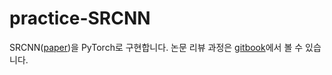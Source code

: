 # practice-SRCNN
SRCNN([paper](https://arxiv.org/pdf/1501.00092.pdf))을 PyTorch로 구현합니다.
논문 리뷰 과정은 [gitbook](https://bengaleehs.gitbook.io/ai-paper-study/srcnn)에서 볼 수 있습니다.
